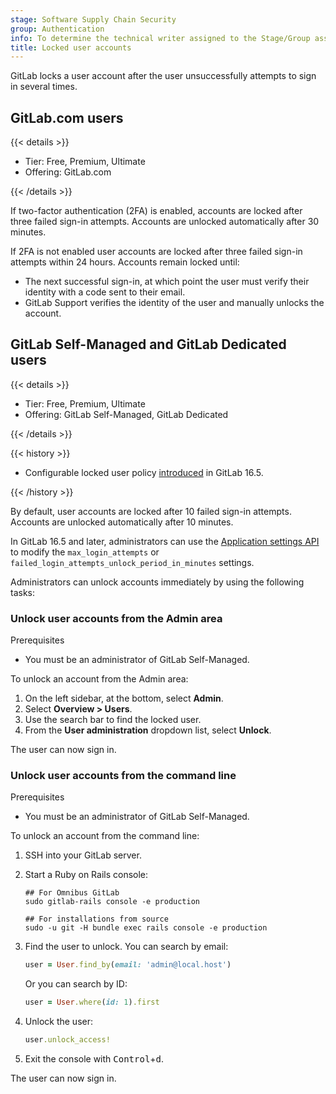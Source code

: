 ```yaml
---
stage: Software Supply Chain Security
group: Authentication
info: To determine the technical writer assigned to the Stage/Group associated with this page, see https://handbook.gitlab.com/handbook/product/ux/technical-writing/#assignments
title: Locked user accounts
---
```


GitLab locks a user account after the user unsuccessfully attempts to sign in several times.

## GitLab.com users

{{< details >}}

- Tier: Free, Premium, Ultimate
- Offering: GitLab.com

{{< /details >}}

If two-factor authentication (2FA) is enabled, accounts are locked after three failed sign-in attempts. Accounts are unlocked automatically after 30 minutes.

If 2FA is not enabled user accounts are locked after three failed sign-in attempts within 24 hours. Accounts remain locked until:

- The next successful sign-in, at which point the user must verify their identity with a code sent to their email.
- GitLab Support verifies the identity of the user and manually unlocks the account.

## GitLab Self-Managed and GitLab Dedicated users

{{< details >}}

- Tier: Free, Premium, Ultimate
- Offering: GitLab Self-Managed, GitLab Dedicated

{{< /details >}}

{{< history >}}

- Configurable locked user policy [introduced](https://gitlab.com/gitlab-org/gitlab/-/issues/27048) in GitLab 16.5.

{{< /history >}}

By default, user accounts are locked after 10 failed sign-in attempts. Accounts are unlocked automatically after 10 minutes.

In GitLab 16.5 and later, administrators can use the [Application settings API](../api/settings.md#update-application-settings) to modify the `max_login_attempts` or `failed_login_attempts_unlock_period_in_minutes` settings.

Administrators can unlock accounts immediately by using the following tasks:

### Unlock user accounts from the Admin area

Prerequisites

- You must be an administrator of GitLab Self-Managed.

To unlock an account from the Admin area:

1. On the left sidebar, at the bottom, select **Admin**.
1. Select **Overview > Users**.
1. Use the search bar to find the locked user.
1. From the **User administration** dropdown list, select **Unlock**.

The user can now sign in.

### Unlock user accounts from the command line

Prerequisites

- You must be an administrator of GitLab Self-Managed.

To unlock an account from the command line:

1. SSH into your GitLab server.
1. Start a Ruby on Rails console:

   ```shell
   ## For Omnibus GitLab
   sudo gitlab-rails console -e production

   ## For installations from source
   sudo -u git -H bundle exec rails console -e production
   ```

1. Find the user to unlock. You can search by email:

   ```ruby
   user = User.find_by(email: 'admin@local.host')
   ```

   Or you can search by ID:

   ```ruby
   user = User.where(id: 1).first
   ```

1. Unlock the user:

   ```ruby
   user.unlock_access!
   ```

1. Exit the console with <kbd>Control</kbd>+<kbd>d</kbd>.

The user can now sign in.
